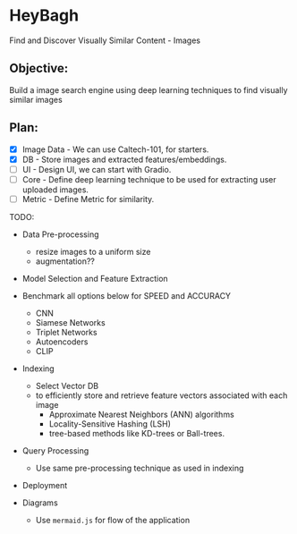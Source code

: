 # HeyBagh
Find and Discover Visually Similar Content - Images

## Objective:
Build a image search engine using deep learning techniques to find visually similar images

## Plan:
- [x] Image Data - We can use Caltech-101, for starters.
- [X] DB - Store images and extracted features/embeddings.
- [ ] UI - Design UI, we can start with Gradio.
- [ ] Core - Define deep learning technique to be used for extracting user uploaded images.
- [ ] Metric - Define Metric for similarity.

TODO:
- Data Pre-processing
  - resize images to a uniform size
  - augmentation??
- Model Selection and Feature Extraction
- Benchmark all options below for SPEED and ACCURACY
  - CNN
  - Siamese Networks
  - Triplet Networks
  - Autoencoders
  - CLIP
- Indexing
  - Select Vector DB
  - to efficiently store and retrieve feature vectors associated with each image
    - Approximate Nearest Neighbors (ANN) algorithms
    - Locality-Sensitive Hashing (LSH)
    - tree-based methods like KD-trees or Ball-trees.
- Query Processing  
  - Use same pre-processing technique as used in indexing

- Deployment
- Diagrams
  - Use `mermaid.js` for flow of the application
